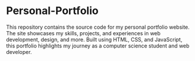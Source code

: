 # Personal-Portfolio
This repository contains the source code for my personal portfolio website. The site showcases my skills, projects, and experiences in web development, design, and more. Built using HTML, CSS, and JavaScript, this portfolio highlights my journey as a computer science student and web developer.
